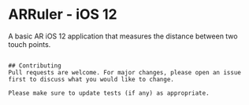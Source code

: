 # ARRuler - iOS 12

A basic AR iOS 12 application that measures the distance between two touch points.


```

## Contributing
Pull requests are welcome. For major changes, please open an issue first to discuss what you would like to change.

Please make sure to update tests (if any) as appropriate.
